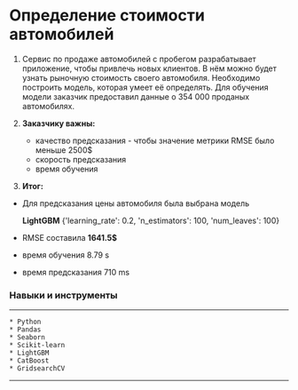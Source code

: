 # Определение стоимости автомобилей

1. Сервис по продаже автомобилей с пробегом разрабатывает приложение, чтобы привлечь новых клиентов. 
В нём можно будет узнать рыночную стоимость своего автомобиля. 
Необходимо построить модель, которая умеет её определять. 
Для обучения модели заказчик предоставил данные о 354 000 проданых автомобилях.

2. **Заказчику важны:**

    - качество предсказания - чтобы значение метрики RMSE было меньше 2500$
    - скорость предсказания
    - время обучения
    
3. **Итог:**
- Для предсказания цены автомобиля была выбрана модель

    **LightGBM** {'learning_rate': 0.2, 'n_estimators': 100, 'num_leaves': 100}
- RMSE составила **1641.5$**
- время обучения 8.79 s
- время предсказания 710 ms

### Навыки и инструменты
------------------
    * Python
    * Pandas
    * Seaborn
    * Scikit-learn
    * LightGBM
    * CatBoost
    * GridsearchCV
------------------    
